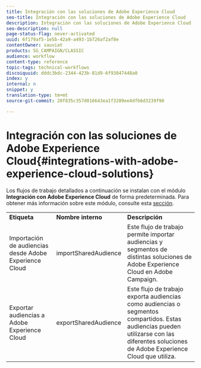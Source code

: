 ```yaml
---
title: Integración con las soluciones de Adobe Experience Cloud
seo-title: Integración con las soluciones de Adobe Experience Cloud
description: Integración con las soluciones de Adobe Experience Cloud
seo-description: null
page-status-flag: never-activated
uuid: 6f179af5-1e5b-42a9-a493-1b726af2af8e
contentOwner: sauviat
products: SG_CAMPAIGN/CLASSIC
audience: workflow
content-type: reference
topic-tags: technical-workflows
discoiquuid: dddc3bdc-2344-423b-81d9-6f93847448a0
index: y
internal: n
snippet: y
translation-type: tm+mt
source-git-commit: 20f835c357d016643ea1f3209ee4dfb6d3239f90

---
```



# Integración con las soluciones de Adobe Experience Cloud{#integrations-with-adobe-experience-cloud-solutions}

Los flujos de trabajo detallados a continuación se instalan con el módulo
				**Integración con Adobe Experience Cloud** de forma predeterminada. Para obtener más información sobre este módulo, consulte esta [sección](../../integrations/using/configuring-ims.md#installing-the-package).

<table> 
 <tbody> 
  <tr> 
   <td> <strong>Etiqueta</strong><br /> </td> 
   <td> <strong>Nombre
								 interno</strong><br /> </td> 
   <td> <strong>Descripción</strong><br /> </td> 
  </tr> 
  <tr> 
   <td> <span class="uicontrol">Importación de audiencias desde Adobe Experience Cloud</span><br /> </td> 
   <td> <span class="uicontrol">importSharedAudience</span><br /> </td> 
   <td> Este flujo de trabajo permite importar
								audiencias y segmentos de distintas soluciones de Adobe Experience Cloud
								en Adobe Campaign.<br /> </td> 
  </tr> 
  <tr> 
   <td> <span class="uicontrol">Exportar audiencias a Adobe Experience Cloud</span><br /> </td> 
   <td> <span class="uicontrol">exportSharedAudience</span><br /> </td> 
   <td> Este flujo de trabajo exporta audiencias como
								audiencias o segmentos compartidos. Estas audiencias pueden utilizarse con las diferentes soluciones de Adobe Experience Cloud
          que utiliza.<br /> </td> 
  </tr> 
 </tbody> 
</table>

